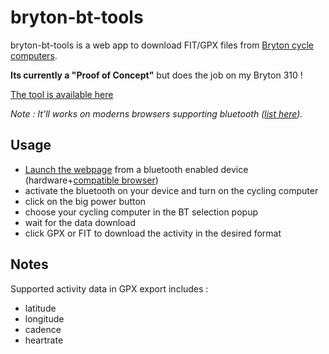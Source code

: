# bryton-bt-tools
bryton-bt-tools is a web app to download FIT/GPX files from [Bryton cycle computers](https://www.brytonsport.com/).

**Its currently a "Proof of Concept"** but does the job on my Bryton 310 !

[The tool is available here](https://spasutto.github.io/bryton-bt-tools/bryton.html)

*Note : It'll works on moderns browsers supporting bluetooth ([list here](https://developer.mozilla.org/en-US/docs/Web/API/Web_Bluetooth_API#browser_compatibility)).*

## Usage
 - [Launch the webpage](https://spasutto.github.io/bryton-bt-tools/bryton.html) from a bluetooth enabled device (hardware+[compatible browser](https://developer.mozilla.org/en-US/docs/Web/API/Web_Bluetooth_API#browser_compatibility))
 - activate the bluetooth on your device and turn on the cycling computer
 - click on the big power button
 - choose your cycling computer in the BT selection popup
 - wait for the data download
 - click GPX or FIT to download the activity in the desired format

## Notes
Supported activity data in GPX export includes :
 - latitude
 - longitude
 - cadence
 - heartrate
